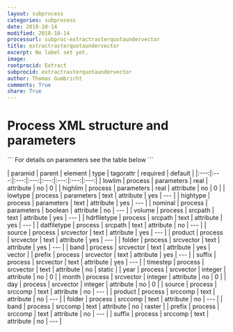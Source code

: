 ```yaml
---
layout: subprocess
categories: subprocess
date: 2018-10-14
modified: 2018-10-14
processurl: subproc-extractrasterquotaundervector
title: extractrasterquotaundervector
excerpt: No label set yet.
image: 
rootprocid: Extract
subprocid: extractrasterquotaundervector
author: Thomas Gumbricht
comments: True
share: True
---
```


<h1 class='foot-description'>Process XML structure and parameters</h1>
```
For details on parameters see the table below
<?xml version="1.0" ?>
<process>
  <!--Generated from python-->
  <userproj plotid="yourplotid" projectid="yourprojectid" siteid="yoursiteid" system="systemid" tractid="yourtractid" userid="youruserid"/>
  <period endday="DD" endmonth="MM" endyear="YYYY" seasonendday="DD" seasonendmonth="MM" seasonstartday="DD" seasonstartmonth="MM" startday="DD" startmonth="MM" startyear="YYYY" timestep="timestep"/>
  <parameters highlim="xyz.abc" hightype="txtstring" lowlim="xyz.abc" lowtype="txtstring" nominal="True/False"/>
  <srcpath datfiletype="txtstring" hdrfiletype="txtstring" volume="txtstring"/>
  <srcvector band="txtstring" day="xyz" folder="txtstring" month="xyz" prefix="txtstring" product="txtstring" source="txtstring" suffix="txtstring" timestep="txtstring" year="xyz"/>
  <srccomp band="txtstring" folder="txtstring" prefix="txtstring" product="txtstring" source="txtstring" suffix="txtstring"/>
</process>
```

| paramid | parent | element | type | tagorattr | required | default |
|:---:|:---:|:---:|:---:|:---:|:---:|:---:|:---:|
| lowlim | process | parameters | real | attribute | no | 0 |
| highlim | process | parameters | real | attribute | no | 0 |
| lowtype | process | parameters | text | attribute | yes | --- |
| hightype | process | parameters | text | attribute | yes | --- |
| nominal | process | parameters | boolean | attribute | no | --- |
| volume | process | srcpath | text | attribute | yes | --- |
| hdrfiletype | process | srcpath | text | attribute | yes | --- |
| datfiletype | process | srcpath | text | attribute | no | --- |
| source | process | srcvector | text | attribute | yes | --- |
| product | process | srcvector | text | attribute | yes | --- |
| folder | process | srcvector | text | attribute | yes | --- |
| band | process | srcvector | text | attribute | yes | vector |
| prefix | process | srcvector | text | attribute | yes | --- |
| suffix | process | srcvector | text | attribute | yes | --- |
| timestep | process | srcvector | text | attribute | no | static |
| year | process | srcvector | integer | attribute | no | 0 |
| month | process | srcvector | integer | attribute | no | 0 |
| day | process | srcvector | integer | attribute | no | 0 |
| source | process | srccomp | text | attribute | no | --- |
| product | process | srccomp | text | attribute | no | --- |
| folder | process | srccomp | text | attribute | no | --- |
| band | process | srccomp | text | attribute | no | raster |
| prefix | process | srccomp | text | attribute | no | --- |
| suffix | process | srccomp | text | attribute | no | --- |
